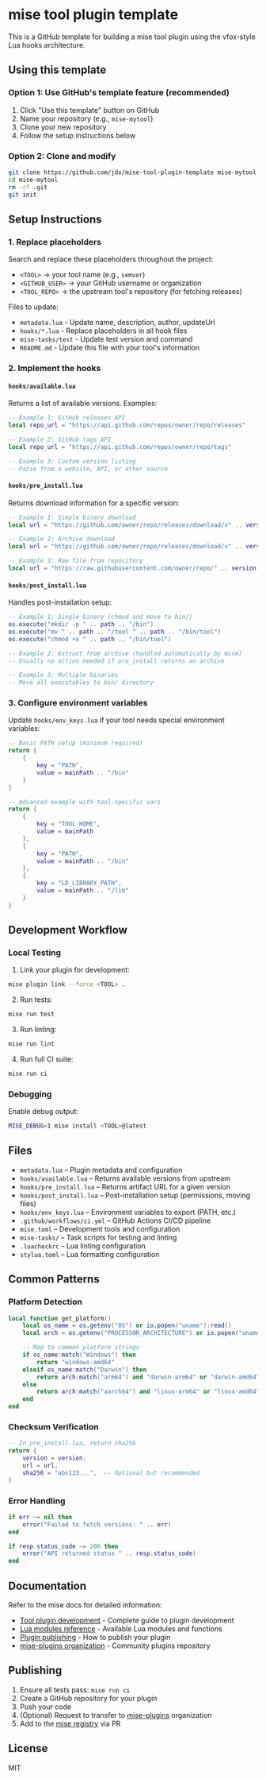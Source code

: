 # mise tool plugin template

This is a GitHub template for building a mise tool plugin using the vfox-style Lua hooks architecture.

## Using this template

### Option 1: Use GitHub's template feature (recommended)
1. Click "Use this template" button on GitHub
2. Name your repository (e.g., `mise-mytool`)
3. Clone your new repository
4. Follow the setup instructions below

### Option 2: Clone and modify
```bash
git clone https://github.com/jdx/mise-tool-plugin-template mise-mytool
cd mise-mytool
rm -rf .git
git init
```

## Setup Instructions

### 1. Replace placeholders

Search and replace these placeholders throughout the project:
- `<TOOL>` → your tool name (e.g., `semver`)
- `<GITHUB_USER>` → your GitHub username or organization
- `<TOOL_REPO>` → the upstream tool's repository (for fetching releases)

Files to update:
- `metadata.lua` - Update name, description, author, updateUrl
- `hooks/*.lua` - Replace placeholders in all hook files
- `mise-tasks/test` - Update test version and command
- `README.md` - Update this file with your tool's information

### 2. Implement the hooks

#### `hooks/available.lua`
Returns a list of available versions. Examples:

```lua
-- Example 1: GitHub releases API
local repo_url = "https://api.github.com/repos/owner/repo/releases"

-- Example 2: GitHub tags API
local repo_url = "https://api.github.com/repos/owner/repo/tags"

-- Example 3: Custom version listing
-- Parse from a website, API, or other source
```

#### `hooks/pre_install.lua`
Returns download information for a specific version:

```lua
-- Example 1: Simple binary download
local url = "https://github.com/owner/repo/releases/download/v" .. version .. "/tool-linux-amd64"

-- Example 2: Archive download
local url = "https://github.com/owner/repo/releases/download/v" .. version .. "/tool-" .. version .. "-" .. platform .. ".tar.gz"

-- Example 3: Raw file from repository
local url = "https://raw.githubusercontent.com/owner/repo/" .. version .. "/bin/tool"
```

#### `hooks/post_install.lua`
Handles post-installation setup:

```lua
-- Example 1: Single binary (chmod and move to bin/)
os.execute("mkdir -p " .. path .. "/bin")
os.execute("mv " .. path .. "/tool " .. path .. "/bin/tool")
os.execute("chmod +x " .. path .. "/bin/tool")

-- Example 2: Extract from archive (handled automatically by mise)
-- Usually no action needed if pre_install returns an archive

-- Example 3: Multiple binaries
-- Move all executables to bin/ directory
```

### 3. Configure environment variables

Update `hooks/env_keys.lua` if your tool needs special environment variables:

```lua
-- Basic PATH setup (minimum required)
return {
    {
        key = "PATH",
        value = mainPath .. "/bin"
    }
}

-- Advanced example with tool-specific vars
return {
    {
        key = "TOOL_HOME",
        value = mainPath
    },
    {
        key = "PATH",
        value = mainPath .. "/bin"
    },
    {
        key = "LD_LIBRARY_PATH",
        value = mainPath .. "/lib"
    }
}
```

## Development Workflow

### Local Testing

1. Link your plugin for development:
```bash
mise plugin link --force <TOOL> .
```

2. Run tests:
```bash
mise run test
```

3. Run linting:
```bash
mise run lint
```

4. Run full CI suite:
```bash
mise run ci
```

### Debugging

Enable debug output:
```bash
MISE_DEBUG=1 mise install <TOOL>@latest
```

## Files

- `metadata.lua` – Plugin metadata and configuration
- `hooks/available.lua` – Returns available versions from upstream
- `hooks/pre_install.lua` – Returns artifact URL for a given version
- `hooks/post_install.lua` – Post-installation setup (permissions, moving files)
- `hooks/env_keys.lua` – Environment variables to export (PATH, etc.)
- `.github/workflows/ci.yml` – GitHub Actions CI/CD pipeline
- `mise.toml` – Development tools and configuration
- `mise-tasks/` – Task scripts for testing and linting
- `.luacheckrc` – Lua linting configuration
- `stylua.toml` – Lua formatting configuration

## Common Patterns

### Platform Detection
```lua
local function get_platform()
    local os_name = os.getenv("OS") or io.popen("uname"):read()
    local arch = os.getenv("PROCESSOR_ARCHITECTURE") or io.popen("uname -m"):read()

    -- Map to common platform strings
    if os_name:match("Windows") then
        return "windows-amd64"
    elseif os_name:match("Darwin") then
        return arch:match("arm64") and "darwin-arm64" or "darwin-amd64"
    else
        return arch:match("aarch64") and "linux-arm64" or "linux-amd64"
    end
end
```

### Checksum Verification
```lua
-- In pre_install.lua, return sha256
return {
    version = version,
    url = url,
    sha256 = "abc123...",  -- Optional but recommended
}
```

### Error Handling
```lua
if err ~= nil then
    error("Failed to fetch versions: " .. err)
end

if resp.status_code ~= 200 then
    error("API returned status " .. resp.status_code)
end
```

## Documentation

Refer to the mise docs for detailed information:

- [Tool plugin development](https://mise.jdx.dev/tool-plugin-development.html) - Complete guide to plugin development
- [Lua modules reference](https://mise.jdx.dev/plugin-lua-modules.html) - Available Lua modules and functions
- [Plugin publishing](https://mise.jdx.dev/plugin-publishing.html) - How to publish your plugin
- [mise-plugins organization](https://github.com/mise-plugins) - Community plugins repository

## Publishing

1. Ensure all tests pass: `mise run ci`
2. Create a GitHub repository for your plugin
3. Push your code
4. (Optional) Request to transfer to [mise-plugins](https://github.com/mise-plugins) organization
5. Add to the [mise registry](https://github.com/jdx/mise/blob/main/registry.toml) via PR

## License

MIT